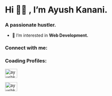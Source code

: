 <script src="https://kit.fontawesome.com/c6a0b95e5c.js" crossorigin="anonymous"></script>

<h1 align="left">Hi 🙋‍♂️ , I’m Ayush Kanani.</h1>
<h3 align="left">A passionate hustler.</h3>

- 👀 I’m interested in **Web Development.**

<h3 align="left">Connect with me:</h3>
<p align="left">

<a href="https://www.linkedin.com/in/ayush-kanani-b541a9224/" target="blank"><i class="fa-brands fa-instagram fa-2xl"></i></a>

<a href="https://twitter.com/ayushkanani711" target="blank"><i class="fa-brands fa-x-twitter fa-2xl"></i></a>

<h3 align="left">Coading Profiles:</h3>
<p align="left">

<a href="https://codeforces.com/profile/ayushkanani_07" target="blank"><img align="center" src="https://raw.githubusercontent.com/rahuldkjain/github-profile-readme-generator/master/src/images/icons/Social/codeforces.svg" alt="ayushkanani_07" height="30" width="40" /></a>

<a href="https://www.codechef.com/users/ayushkanani711" target="blank"><img align="center" src="https://cdn.jsdelivr.net/npm/simple-icons@3.1.0/icons/codechef.svg" alt="ayushkanani711" height="30" width="40" /></a>

</p>
